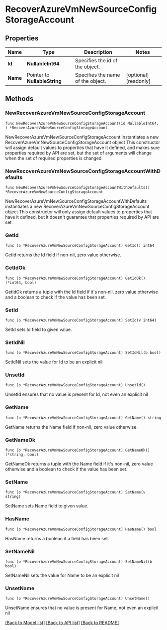 # RecoverAzureVmNewSourceConfigStorageAccount

## Properties

Name | Type | Description | Notes
------------ | ------------- | ------------- | -------------
**Id** | **NullableInt64** | Specifies the id of the object. | 
**Name** | Pointer to **NullableString** | Specifies the name of the object. | [optional] [readonly] 

## Methods

### NewRecoverAzureVmNewSourceConfigStorageAccount

`func NewRecoverAzureVmNewSourceConfigStorageAccount(id NullableInt64, ) *RecoverAzureVmNewSourceConfigStorageAccount`

NewRecoverAzureVmNewSourceConfigStorageAccount instantiates a new RecoverAzureVmNewSourceConfigStorageAccount object
This constructor will assign default values to properties that have it defined,
and makes sure properties required by API are set, but the set of arguments
will change when the set of required properties is changed

### NewRecoverAzureVmNewSourceConfigStorageAccountWithDefaults

`func NewRecoverAzureVmNewSourceConfigStorageAccountWithDefaults() *RecoverAzureVmNewSourceConfigStorageAccount`

NewRecoverAzureVmNewSourceConfigStorageAccountWithDefaults instantiates a new RecoverAzureVmNewSourceConfigStorageAccount object
This constructor will only assign default values to properties that have it defined,
but it doesn't guarantee that properties required by API are set

### GetId

`func (o *RecoverAzureVmNewSourceConfigStorageAccount) GetId() int64`

GetId returns the Id field if non-nil, zero value otherwise.

### GetIdOk

`func (o *RecoverAzureVmNewSourceConfigStorageAccount) GetIdOk() (*int64, bool)`

GetIdOk returns a tuple with the Id field if it's non-nil, zero value otherwise
and a boolean to check if the value has been set.

### SetId

`func (o *RecoverAzureVmNewSourceConfigStorageAccount) SetId(v int64)`

SetId sets Id field to given value.


### SetIdNil

`func (o *RecoverAzureVmNewSourceConfigStorageAccount) SetIdNil(b bool)`

 SetIdNil sets the value for Id to be an explicit nil

### UnsetId
`func (o *RecoverAzureVmNewSourceConfigStorageAccount) UnsetId()`

UnsetId ensures that no value is present for Id, not even an explicit nil
### GetName

`func (o *RecoverAzureVmNewSourceConfigStorageAccount) GetName() string`

GetName returns the Name field if non-nil, zero value otherwise.

### GetNameOk

`func (o *RecoverAzureVmNewSourceConfigStorageAccount) GetNameOk() (*string, bool)`

GetNameOk returns a tuple with the Name field if it's non-nil, zero value otherwise
and a boolean to check if the value has been set.

### SetName

`func (o *RecoverAzureVmNewSourceConfigStorageAccount) SetName(v string)`

SetName sets Name field to given value.

### HasName

`func (o *RecoverAzureVmNewSourceConfigStorageAccount) HasName() bool`

HasName returns a boolean if a field has been set.

### SetNameNil

`func (o *RecoverAzureVmNewSourceConfigStorageAccount) SetNameNil(b bool)`

 SetNameNil sets the value for Name to be an explicit nil

### UnsetName
`func (o *RecoverAzureVmNewSourceConfigStorageAccount) UnsetName()`

UnsetName ensures that no value is present for Name, not even an explicit nil

[[Back to Model list]](../README.md#documentation-for-models) [[Back to API list]](../README.md#documentation-for-api-endpoints) [[Back to README]](../README.md)


